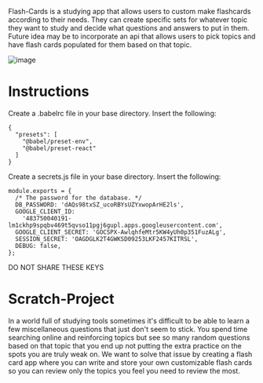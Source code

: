 Flash-Cards is a studying app that allows users to custom make flashcards according to their needs. They can create specific sets for whatever topic they want to study and decide what questions and answers to put in them. Future idea may be to incorporate an api that allows users to pick topics and have flash cards populated for them based on that topic. 

![image](https://user-images.githubusercontent.com/111662444/216798007-6a9302a1-a758-4c3a-b268-964a3232ec5d.png)


# Instructions
Create a .babelrc file in your base directory. Insert the following:
```
{
  "presets": [
    "@babel/preset-env",
    "@babel/preset-react"
  ]
} 
```

Create a secrets.js file in your base directory. Insert the following:
```
module.exports = {
  /* The password for the database. */
  DB_PASSWORD: 'dAQs98txSZ_ucoRBYsUZYxwopArHE2ls',
  GOOGLE_CLIENT_ID:
    '483750040191-lm1ckhp9spqbv469t5qvso11pgj6gupl.apps.googleusercontent.com',
  GOOGLE_CLIENT_SECRET: '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',
  SESSION_SECRET: 'OAGDGLK2T4GWKSD09253LKF2457KITRSL',
  DEBUG: false,
};
```
DO NOT SHARE THESE KEYS

# Scratch-Project

In a world full of studying tools sometimes it's difficult to be able to learn a few miscellaneous questions that just don't seem to stick. You spend time searching online and reinforcing topics but see so many random questions based on that topic that you end up not putting the extra practice on the spots you are truly weak on. We want to solve that issue by creating a flash card app where you can write and store your own customizable flash cards so you can review only the topics you feel you need to review the most.

